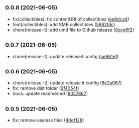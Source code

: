 ## <small>0.0.8 (2021-06-05)</small>

* fix(collectibles): fix contentURI of collectibles ([ee9dca4](https://github.com/sonar-watch/collectibles-list/commit/ee9dca4))
* feat(collectibles): add SMB collectibles ([5662fdc](https://github.com/sonar-watch/collectibles-list/commit/5662fdc))
* chore(release-it): add umd file to Github release ([0cce6f2](https://github.com/sonar-watch/collectibles-list/commit/0cce6f2))

## <small>0.0.7 (2021-06-05)</small>

* chore(release-it): update releaseit config ([ae981e1](https://github.com/sonar-watch/collectibles-list/commit/ae981e1))

## <small>0.0.6 (2021-06-05)</small>

* chore(release-it): update release it config ([8e2a067](https://github.com/sonar-watch/collectibles-list/commit/8e2a067))
* fix: remove dist folder ([9f4054f](https://github.com/sonar-watch/collectibles-list/commit/9f4054f))
* docs: update readme/md ([9057867](https://github.com/sonar-watch/collectibles-list/commit/9057867))

## <small>0.0.5 (2021-06-05)</small>

* fix: remove useless files ([40ef128](https://github.com/sonar-watch/collectibles-list/commit/40ef128))


